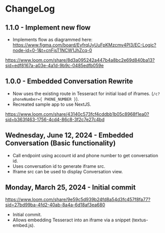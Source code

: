 # ChangeLog

## 1.1.0 - Implement new flow

- Implements flow as diagrammed here: https://www.figma.com/board/EyfrqIJyUuFpKMzcmy4Pl3/EC-Logic?node-id=0-1&t=cnFjsT1NCW1JhZcq-0

https://www.loom.com/share/8d3a095242a447b4a8bc2e69d840ba13?sid=edf8167a-a03e-4a1d-9b9c-0485edfb059e

## 1.0.0 - Embedded Conversation Rewrite

- Now uses the existing route in Tesseract for initial load of iframes. (`/c?phoneNumber={ PHONE_NUMBER }`).
- Recreated sample app to use NextJS.

https://www.loom.com/share/43140c573fcf4cddbb1b05c8968f1ea0?sid=b363f463-1756-4cd4-86c8-3f2c7e27c4bd

## Wednesday, June 12, 2024 - Embedded Conversation (Basic functionality)

- Call endpoint using account id and phone number to get conversation id.
- Uses conversation id to generate iframe src.
- Iframe src can be used to display Conversation view.

## Monday, March 25, 2024 - Initial commit

https://www.loom.com/share/9e59c5d939b24fd8a54d3fc457f8fa77?sid=27bd99ba-4fd2-40ab-8a4a-6d18af3ea680

- Initial commit.
- Allows embedding Tesseract into an iframe via a snippet (textus-embed.js).
